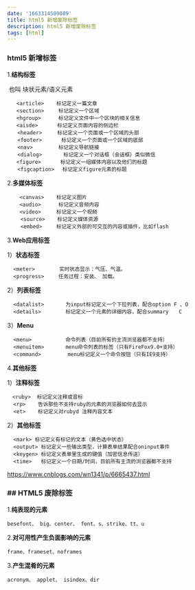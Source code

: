 ```yaml
---
date: '1663314509089'
title: html5 新增废除标签
description: html5 新增废除标签
tags: [html]
---
```


### html5 新增标签

1.**结构标签**

​	也叫 块状元素/语义元素

```
   <article>    标记定义一篇文章
   <section>　   标记定义一个区域
   <hgroup>　    标记定义文件中一个区块的相关信息
   <aisde>　　   标记定义页面内容的侧边栏
　　<header>     标记定义一个页面或一个区域的头部
　　<footer> 　　  标记定义一个页面或一个区域的底部
　　<nav>     　　标记定义导航链接
　　<dialog>　　　  标记定义一个对话框（会话框）类似微信
   <figure>　　   标记定义一组媒体内容以及他们的标题
　　<figcaption>　 标记定义figure元素的标题
```

2.**多媒体标签**

```
	<canvas>    标记定义图片
	<audio>    　标记定义音频内容
	<video>     标记定义一个视频
　　 <source>    标记定义媒体资源
　　 <embed>   　标记定义外部的可交互的内容或插件，比如flash
```

3.**Web应用标签**

1）**状态标签**　　

```
  <meter>  　　　 实时状态显示：气压、气温。
  <progress>   　任务过程：安装、 加载。
```

2）**列表标签**

```
  <datalist>  　　　为input标记定义一个下拉列表，配合option F 、O
  <details>  　　　 标记定义一个元素的详细内容，配合summary　　C
```

3）**Menu**

```
  <menu>    　　　  命令列表（目前所有的主流浏览器都不支持）
  <menuitem>  　　　menu命令列表的标签（只有FireFox9.0+支持）
  <command> 　　　　 menu标记定义一个命令按钮（只有IE9支持）
```

4.**其他标签**

1）**注释标签**　

```
　<ruby>  标记定义注释或音标
  <rp>    告诉那些不支持ruby的元素的浏览器如何去显示
  <et>    标记定义对rubyd 注释内容文本
```

2）**其他标签**

```
  <mark> 标记定义有标记的文本（黄色选中状态）
  <output> 标记定义一些输出类型，计算表单结果配合oninput事件
  <keygen> 标记定义表单里生成的键值（加密信息传送）
  <time>   标记定义一个日期/时间，目前所有主流的浏览器都不支持
```

https://www.cnblogs.com/wn1341/p/6665437.html

### ## HTML5 废除标签

1.**纯表现的元素**

```
besefont、 big、center、 font、s、strike、tt、u
```

2.**对可用性产生负面影响的元素**

```
frame、frameset、noframes
```

3.**产生混肴的元素**

```
acronym、 applet、 isindex、dir
```

